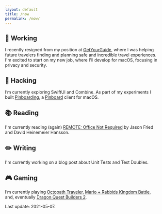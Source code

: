```yaml
---
layout: default
title: /now
permalink: /now/
---
```


## 🔭 Working

I recently resigned from my position at [GetYourGuide](http://www.getyourguide.com/), where I was helping future travelers finding and planning safe and incredible travel experiences. I'm excited to start on my new job, where I'll develop for macOS, focusing in privacy and security.

## 🌱 Hacking

I’m currently exploring SwiftUI and Combine. As part of my  experiments I built [Pinboarding](https://github.com/otaviocc/Pinboarding), a [Pinboard](https://pinboard.in/) client for macOS.

## 📚 Reading

I'm currently reading (again) [REMOTE: Office Not Required](https://basecamp.com/books/remote) by Jason Fried and David Heinemeier Hansson.

## ✏️ Writing

I'm currently working on a blog post about Unit Tests and Test Doubles.

## 🎮 Gaming

I’m currently playing [Octopath Traveler](https://en.wikipedia.org/wiki/Octopath_Traveler), [Mario + Rabbids Kingdom Battle](https://en.wikipedia.org/wiki/Mario_%2B_Rabbids_Kingdom_Battle), and, eventually [Dragon Quest Builders 2](https://en.wikipedia.org/wiki/Dragon_Quest_Builders_2).

Last update: 2021-05-07.

